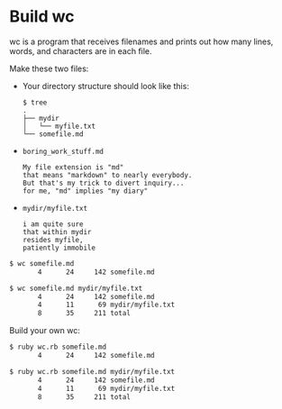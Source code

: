 # Build wc

wc is a program that receives filenames
and prints out how many lines, words, and characters are in each file.

Make these two files:

* Your directory structure should look like this:

  ```
  $ tree
  .
  ├── mydir
  │   └── myfile.txt
  └── somefile.md
  ```
* `boring_work_stuff.md`

  ```
  My file extension is "md"
  that means "markdown" to nearly everybody.
  But that's my trick to divert inquiry...
  for me, "md" implies "my diary"
  ```
* `mydir/myfile.txt`

  ```
  i am quite sure
  that within mydir
  resides myfile,
  patiently immobile
  ```


```sh
$ wc somefile.md
       4      24     142 somefile.md

$ wc somefile.md mydir/myfile.txt
       4      24     142 somefile.md
       4      11      69 mydir/myfile.txt
       8      35     211 total
```

Build your own wc:

```sh
$ ruby wc.rb somefile.md
       4      24     142 somefile.md

$ ruby wc.rb somefile.md mydir/myfile.txt
       4      24     142 somefile.md
       4      11      69 mydir/myfile.txt
       8      35     211 total
```
